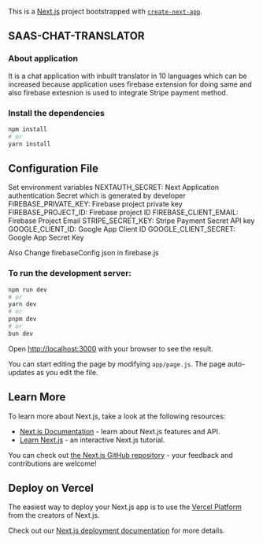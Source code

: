 This is a [Next.js](https://nextjs.org/) project bootstrapped with [`create-next-app`](https://github.com/vercel/next.js/tree/canary/packages/create-next-app).

## SAAS-CHAT-TRANSLATOR

### About application

It is a chat application with inbuilt translator in 10 languages which can be increased because application uses firebase extension for doing same and also firebase extesnion is used to integrate Stripe payment method.

### Install the dependencies

```bash
npm install
# or
yarn install
```

## Configuration File

Set environment variables
NEXTAUTH_SECRET: Next Application authentication Secret which is generated by developer
FIREBASE_PRIVATE_KEY: Firebase project private key
FIREBASE_PROJECT_ID: Firebase project ID
FIREBASE_CLIENT_EMAIL: Firebase Project Email
STRIPE_SECRET_KEY: Stripe Payment Secret API key
GOOGLE_CLIENT_ID: Google App Client ID
GOOGLE_CLIENT_SECRET: Google App Secret Key

Also Change firebaseConfig json in firebase.js

### To run the development server:

```bash
npm run dev
# or
yarn dev
# or
pnpm dev
# or
bun dev
```

Open [http://localhost:3000](http://localhost:3000) with your browser to see the result.

You can start editing the page by modifying `app/page.js`. The page auto-updates as you edit the file.

## Learn More

To learn more about Next.js, take a look at the following resources:

- [Next.js Documentation](https://nextjs.org/docs) - learn about Next.js features and API.
- [Learn Next.js](https://nextjs.org/learn) - an interactive Next.js tutorial.

You can check out [the Next.js GitHub repository](https://github.com/vercel/next.js/) - your feedback and contributions are welcome!

## Deploy on Vercel

The easiest way to deploy your Next.js app is to use the [Vercel Platform](https://vercel.com/new?utm_medium=default-template&filter=next.js&utm_source=create-next-app&utm_campaign=create-next-app-readme) from the creators of Next.js.

Check out our [Next.js deployment documentation](https://nextjs.org/docs/deployment) for more details.
